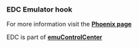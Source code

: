 ### EDC Emulator hook

For more information visit the [**Phoenix page**](https://github.com/PhoenixInteractiveNL/edc-masterhook/wiki/Emulator-phoenix#menu)

EDC is part of [**emuControlCenter**](https://github.com/PhoenixInteractiveNL/emuControlCenter/wiki)
